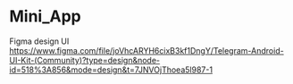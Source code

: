 # Mini_App

Figma design UI https://www.figma.com/file/joVhcARYH6cixB3kf1DngY/Telegram-Android-UI-Kit-(Community)?type=design&node-id=518%3A856&mode=design&t=7JNVOjThoea5l987-1
